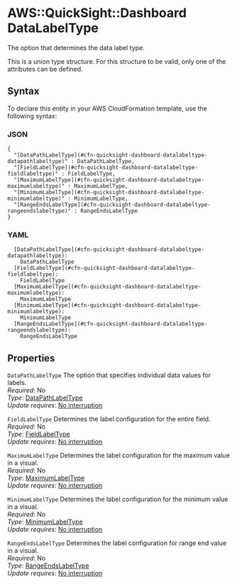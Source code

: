 # AWS::QuickSight::Dashboard DataLabelType<a name="aws-properties-quicksight-dashboard-datalabeltype"></a>

The option that determines the data label type\.

This is a union type structure\. For this structure to be valid, only one of the attributes can be defined\.

## Syntax<a name="aws-properties-quicksight-dashboard-datalabeltype-syntax"></a>

To declare this entity in your AWS CloudFormation template, use the following syntax:

### JSON<a name="aws-properties-quicksight-dashboard-datalabeltype-syntax.json"></a>

```
{
  "[DataPathLabelType](#cfn-quicksight-dashboard-datalabeltype-datapathlabeltype)" : DataPathLabelType,
  "[FieldLabelType](#cfn-quicksight-dashboard-datalabeltype-fieldlabeltype)" : FieldLabelType,
  "[MaximumLabelType](#cfn-quicksight-dashboard-datalabeltype-maximumlabeltype)" : MaximumLabelType,
  "[MinimumLabelType](#cfn-quicksight-dashboard-datalabeltype-minimumlabeltype)" : MinimumLabelType,
  "[RangeEndsLabelType](#cfn-quicksight-dashboard-datalabeltype-rangeendslabeltype)" : RangeEndsLabelType
}
```

### YAML<a name="aws-properties-quicksight-dashboard-datalabeltype-syntax.yaml"></a>

```
  [DataPathLabelType](#cfn-quicksight-dashboard-datalabeltype-datapathlabeltype): 
    DataPathLabelType
  [FieldLabelType](#cfn-quicksight-dashboard-datalabeltype-fieldlabeltype): 
    FieldLabelType
  [MaximumLabelType](#cfn-quicksight-dashboard-datalabeltype-maximumlabeltype): 
    MaximumLabelType
  [MinimumLabelType](#cfn-quicksight-dashboard-datalabeltype-minimumlabeltype): 
    MinimumLabelType
  [RangeEndsLabelType](#cfn-quicksight-dashboard-datalabeltype-rangeendslabeltype): 
    RangeEndsLabelType
```

## Properties<a name="aws-properties-quicksight-dashboard-datalabeltype-properties"></a>

`DataPathLabelType`  <a name="cfn-quicksight-dashboard-datalabeltype-datapathlabeltype"></a>
The option that specifies individual data values for labels\.  
*Required*: No  
*Type*: [DataPathLabelType](aws-properties-quicksight-dashboard-datapathlabeltype.md)  
*Update requires*: [No interruption](https://docs.aws.amazon.com/AWSCloudFormation/latest/UserGuide/using-cfn-updating-stacks-update-behaviors.html#update-no-interrupt)

`FieldLabelType`  <a name="cfn-quicksight-dashboard-datalabeltype-fieldlabeltype"></a>
Determines the label configuration for the entire field\.  
*Required*: No  
*Type*: [FieldLabelType](aws-properties-quicksight-dashboard-fieldlabeltype.md)  
*Update requires*: [No interruption](https://docs.aws.amazon.com/AWSCloudFormation/latest/UserGuide/using-cfn-updating-stacks-update-behaviors.html#update-no-interrupt)

`MaximumLabelType`  <a name="cfn-quicksight-dashboard-datalabeltype-maximumlabeltype"></a>
Determines the label configuration for the maximum value in a visual\.  
*Required*: No  
*Type*: [MaximumLabelType](aws-properties-quicksight-dashboard-maximumlabeltype.md)  
*Update requires*: [No interruption](https://docs.aws.amazon.com/AWSCloudFormation/latest/UserGuide/using-cfn-updating-stacks-update-behaviors.html#update-no-interrupt)

`MinimumLabelType`  <a name="cfn-quicksight-dashboard-datalabeltype-minimumlabeltype"></a>
Determines the label configuration for the minimum value in a visual\.  
*Required*: No  
*Type*: [MinimumLabelType](aws-properties-quicksight-dashboard-minimumlabeltype.md)  
*Update requires*: [No interruption](https://docs.aws.amazon.com/AWSCloudFormation/latest/UserGuide/using-cfn-updating-stacks-update-behaviors.html#update-no-interrupt)

`RangeEndsLabelType`  <a name="cfn-quicksight-dashboard-datalabeltype-rangeendslabeltype"></a>
Determines the label configuration for range end value in a visual\.  
*Required*: No  
*Type*: [RangeEndsLabelType](aws-properties-quicksight-dashboard-rangeendslabeltype.md)  
*Update requires*: [No interruption](https://docs.aws.amazon.com/AWSCloudFormation/latest/UserGuide/using-cfn-updating-stacks-update-behaviors.html#update-no-interrupt)